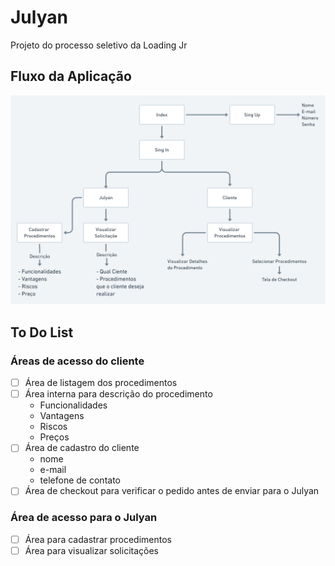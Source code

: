 # Julyan
Projeto do processo seletivo da Loading Jr
## Fluxo da Aplicação

![fluxo da aplicação](./Julyan@2x.png "fluxo da aplicação")

## To Do List

### Áreas de acesso do cliente

- [ ] Área de listagem dos procedimentos  
- [ ] Área interna para descrição do procedimento  
  - Funcionalidades
  - Vantagens
  - Riscos
  - Preços
- [ ] Área de cadastro do cliente  
  - nome  
  - e-mail  
  - telefone de contato
- [ ] Área de checkout para verificar o pedido antes de enviar para o Julyan  

### Área de acesso para o Julyan

- [ ] Área para cadastrar procedimentos  
- [ ] Área para visualizar solicitações  
